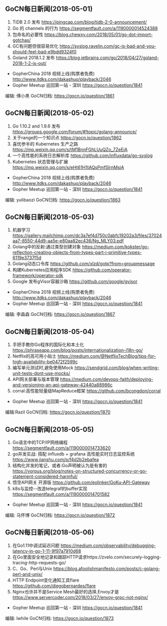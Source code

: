 ## GoCN每日新闻(2018-05-01)

1. TiDB 2.0 发布 https://pingcap.com/blog/tidb-2-0-announcement/
2. Go 的 channels 的行为 https://segmentfault.com/a/1190000014524388
3. 包命名的必要性 https://blog.chewxy.com/2018/05/01/go-dot-import-gotchas/
4. GC有问题但很容易优化 https://syslog.ravelin.com/gc-is-bad-and-you-should-feel-bad-e9bdd9324f0
5. Goland  2018.1.2 发布 https://blog.jetbrains.com/go/2018/04/27/goland-2018-1-2-is-out/

* GopherChina 2018 视频上线(购票者免费) http://www.itdks.com/dakashuo/playback/2046
* Gopher Meetup 巡回第一站 - 深圳  https://gocn.io/question/1841

编辑: 傅小黑
GoCN归档: https://gocn.io/question/1861

## GoCN每日新闻(2018-05-02)

1. Go 1.10.2 and 1.9.6 发布 https://groups.google.com/forum/#!topic/golang-announce/
2. 关于range的一个知识点 https://gocn.io/question/1862
3. 喜忧参半的 Kubernetes 生产之路 https://mp.weixin.qq.com/s/tM1BnnFGhLUuQZo_7ZeEiA
4. 一个高性能的系统日志解析库 https://github.com/influxdata/go-syslog
5. Kubernetes 状态管理与扩展 https://mp.weixin.qq.com/s/eHt61H1tAQsPmfSlrnMsjA

- GopherChina 2018 视频上线(购票者免费) http://www.itdks.com/dakashuo/playback/2046
- Gopher Meetup 巡回第一站 - 深圳 https://gocn.io/question/1841

编辑: yulibaozi
GoCN归档: https://gocn.io/question/1863

## GoCN每日新闻(2018-05-03)

1. 机器学习 https://gallery.mailchimp.com/dc3a7ef4d750c0abfc19202a3/files/37024aa7-8550-44d9-aa5e-e80aa82ec436/Ng_MLY03.pdf
2. Golang中的反射:通过类型创建对象 https://medium.com/kokster/go-reflection-creating-objects-from-types-part-i-primitive-types-6119e3737f5d
3. Golang动态口令库 https://github.com/xlzd/gotp?from=groupmessage
4. 构建Kubernetes应用程序SDK https://github.com/operator-framework/operator-sdk
5. Google 发布gVisor容器沙箱 https://github.com/google/gvisor

- GopherChina 2018 视频上线(购票者免费) http://www.itdks.com/dakashuo/playback/2046
- Gopher Meetup 巡回第一站 - 深圳 https://gocn.io/question/1841

编辑: 李森森
GoCN归档: https://gocn.io/question/1867

## GoCN每日新闻(2018-05-04)

1. 手把手教你Go程序的国际化和本土化 https://phraseapp.com/blog/posts/internationalization-i18n-go/
2. Netflix的高可用小贴士 https://medium.com/@NetflixTechBlog/tips-for-high-availability-be0472f2599c
3. 编写单元测试时,避免使用Mock https://sendgrid.com/blog/when-writing-unit-tests-dont-use-mocks/
4. API网关部署与版本管理 https://medium.com/devops-faith/deploying-and-versioning-an-api-gateway-42440a88986c
5. corral:高性能轻量级MapReduce框架 https://github.com/bcongdon/corral

* Gopher Meetup 巡回第一站 - 深圳  https://gocn.io/question/1841

编辑:Razil
GoCN归档: https://gocn.io/question/1870

## GoCN每日新闻(2018-05-05)

1. Go语言中的TCP/IP网络编程 https://segmentfault.com/a/1190000014733620
2. go并发实战: 搭配 influxdb + grafana 高性能实时日志监控系统 https://www.jianshu.com/p/f4d2b2ebafea
3. 结构化并发的笔记，或者:Go声明被认为是有害的 https://vorpus.org/blog/notes-on-structured-concurrency-or-go-statement-considered-harmful/
4. 悟空API网关 开源版 https://github.com/eolinker/GoKu-API-Gateway
5. k8s与监控--改造telegraf的buffer实现 https://segmentfault.com/a/1190000014701582

* Gopher Meetup 巡回第一站 - 深圳 https://gocn.io/question/1841

编辑: 马怀博
GoCN归档: https://gocn.io/question/1872

## GoCN每日新闻(2018-05-06)

1. 在Go1.11中调试延迟问题 https://medium.com/observability/debugging-latency-in-go-1-11-9f97a7910d68
2. 在Go里面安全地记录和跟踪HTTP请求https://zvelo.com/securely-logging-tracing-http-requests-go/
3. C、Go、Perl与Unix https://blog.afoolishmanifesto.com/posts/c-golang-perl-and-unix/  
4. HTTP Endpoint变化通知工具flare https://github.com/diegobernardes/flare
5. Nginx也许并不是Service Mesh最好的选择,Envoy才是 https://www.servercoder.com/2018/03/27/envoy-grpc-not-nginx/

* Gopher Meetup 巡回第一站 - 深圳 https://gocn.io/question/1841

编辑: lwhile
GoCN归档: https://gocn.io/question/1873
